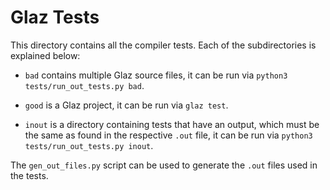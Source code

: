 # Glaz Tests

This directory contains all the compiler tests. Each of the subdirectories
is explained below:

* `bad` contains multiple Glaz source files, it can be run via
`python3 tests/run_out_tests.py bad`.

* `good` is a Glaz project, it can be run via `glaz test`.

* `inout` is a directory containing tests that have an output,
which must be the same as found in the respective `.out` file, it can be run
via `python3 tests/run_out_tests.py inout`.

The `gen_out_files.py` script can be used to generate the `.out` files used
in the tests.
 
